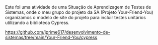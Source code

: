 Este foi uma atividade de uma Situação de Aprendizagem de Testes de Sistemas, onde o meu grupo do projeto da SA (Projeto Your-Friend-You) organizamos o modelo de site do projeto para incluir testes unitários utilizando a biblioteca Cypress.

https://github.com/jprime617/desenvolvimento-de-sistemas/tree/main/Your-Friend-You/cypress